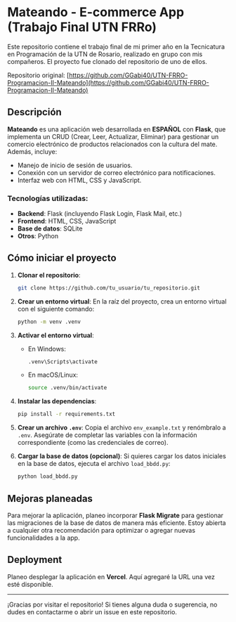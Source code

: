 # Mateando - E-commerce App (Trabajo Final UTN FRRo)

Este repositorio contiene el trabajo final de mi primer año en la Tecnicatura en Programación de la UTN de Rosario, realizado en grupo con mis compañeros. El proyecto fue clonado del repositorio de uno de ellos.

Repositorio original: [https://github.com/GGabi40/UTN-FRRO-Programacion-II-Mateando](https://github.com/GGabi40/UTN-FRRO-Programacion-II-Mateando)

## Descripción

**Mateando** es una aplicación web desarrollada en **ESPAÑOL** con **Flask**, que implementa un CRUD (Crear, Leer, Actualizar, Eliminar) para gestionar un comercio electrónico de productos relacionados con la cultura del mate. Además, incluye:

- Manejo de inicio de sesión de usuarios.
- Conexión con un servidor de correo electrónico para notificaciones.
- Interfaz web con HTML, CSS y JavaScript.

### Tecnologías utilizadas:
- **Backend**: Flask (incluyendo Flask Login, Flask Mail, etc.)
- **Frontend**: HTML, CSS, JavaScript
- **Base de datos**: SQLite
- **Otros**: Python

## Cómo iniciar el proyecto

1. **Clonar el repositorio**:
   ```bash
   git clone https://github.com/tu_usuario/tu_repositorio.git
   ```

2. **Crear un entorno virtual**:
   En la raíz del proyecto, crea un entorno virtual con el siguiente comando:
   ```bash
   python -m venv .venv
   ```

3. **Activar el entorno virtual**:
   - En Windows:
     ```bash
     .venv\Scripts\activate
     ```
   - En macOS/Linux:
     ```bash
     source .venv/bin/activate
     ```

4. **Instalar las dependencias**:
   ```bash
   pip install -r requirements.txt
   ```

5. **Crear un archivo `.env`**:
   Copia el archivo `env_example.txt` y renómbralo a `.env`. Asegúrate de completar las variables con la información correspondiente (como las credenciales de correo).

6. **Cargar la base de datos (opcional)**:
   Si quieres cargar los datos iniciales en la base de datos, ejecuta el archivo `load_bbdd.py`:
   ```bash
   python load_bbdd.py
   ```

## Mejoras planeadas

Para mejorar la aplicación, planeo incorporar **Flask Migrate** para gestionar las migraciones de la base de datos de manera más eficiente. Estoy abierta a cualquier otra recomendación para optimizar o agregar nuevas funcionalidades a la app.

## Deployment

Planeo desplegar la aplicación en **Vercel**. Aquí agregaré la URL una vez esté disponible.

---

¡Gracias por visitar el repositorio! Si tienes alguna duda o sugerencia, no dudes en contactarme o abrir un issue en este repositorio.


